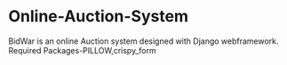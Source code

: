 # Online-Auction-System
BidWar is an online Auction system designed with Django webframework.
Required Packages-PILLOW,crispy_form

